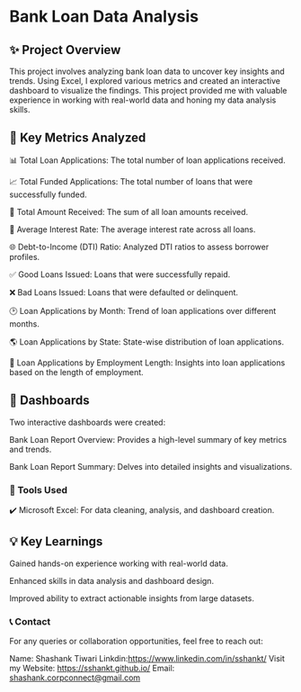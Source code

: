 # Bank Loan Data Analysis

## ✨ Project Overview

This project involves analyzing bank loan data to uncover key insights and trends. Using Excel, I explored various metrics and created an interactive dashboard to visualize the findings. This project provided me with valuable experience in working with real-world data and honing my data analysis skills.

## 🔢 Key Metrics Analyzed

📊 Total Loan Applications: The total number of loan applications received.

📈 Total Funded Applications: The total number of loans that were successfully funded.

💸 Total Amount Received: The sum of all loan amounts received.

🔢 Average Interest Rate: The average interest rate across all loans.

🌐 Debt-to-Income (DTI) Ratio: Analyzed DTI ratios to assess borrower profiles.

✅ Good Loans Issued: Loans that were successfully repaid.

❌ Bad Loans Issued: Loans that were defaulted or delinquent.

🕑 Loan Applications by Month: Trend of loan applications over different months.

🌎 Loan Applications by State: State-wise distribution of loan applications.

💼 Loan Applications by Employment Length: Insights into loan applications based on the length of employment.

## 🔄 Dashboards

Two interactive dashboards were created:

Bank Loan Report Overview: Provides a high-level summary of key metrics and trends.

Bank Loan Report Summary: Delves into detailed insights and visualizations.




### 📃 Tools Used

✔️ Microsoft Excel: For data cleaning, analysis, and dashboard creation.

## 💡 Key Learnings

Gained hands-on experience working with real-world data.

Enhanced skills in data analysis and dashboard design.

Improved ability to extract actionable insights from large datasets.


### 📞 Contact

For any queries or collaboration opportunities, feel free to reach out:

Name: Shashank Tiwari
Linkdin:https://www.linkedin.com/in/sshankt/
Visit my Website: https://sshankt.github.io/
Email: shashank.corpconnect@gmail.com

